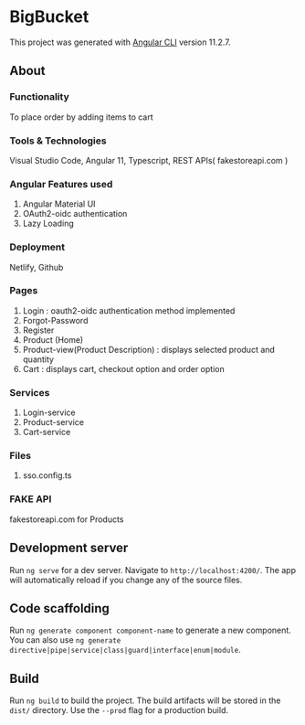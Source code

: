 # BigBucket

This project was generated with [Angular CLI](https://github.com/angular/angular-cli) version 11.2.7.

## About

### Functionality  
To place order by adding items to cart 

### Tools & Technologies 
Visual Studio Code, Angular 11, Typescript, REST APIs( fakestoreapi.com )

### Angular Features used 
1.	Angular Material UI
2.	OAuth2-oidc authentication
3.	Lazy Loading

### Deployment 
Netlify, Github

### Pages 
1.	Login : oauth2-oidc authentication method implemented
2.	Forgot-Password 
3.	Register
4.	Product (Home) 
5.	Product-view(Product Description) : displays selected product and quantity
6.	Cart : displays cart, checkout option and order option

### Services  
1.	Login-service
2.	Product-service
3.	Cart-service

### Files 
1.	sso.config.ts

### FAKE API 
fakestoreapi.com for Products


## Development server

Run `ng serve` for a dev server. Navigate to `http://localhost:4200/`. The app will automatically reload if you change any of the source files.

## Code scaffolding

Run `ng generate component component-name` to generate a new component. You can also use `ng generate directive|pipe|service|class|guard|interface|enum|module`.

## Build

Run `ng build` to build the project. The build artifacts will be stored in the `dist/` directory. Use the `--prod` flag for a production build.



